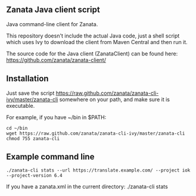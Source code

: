 Zanata Java client script
-------------------------

Java command-line client for Zanata.

This repository doesn't include the actual Java code, just a shell script which uses
Ivy to download the client from Maven Central and then run it.

The source code for the Java client (ZanataClient) can be found here:
https://github.com/zanata/zanata-client/


Installation
------------

Just save the script https://raw.github.com/zanata/zanata-cli-ivy/master/zanata-cli somewhere on your path, and make sure it is executable.

For example, if you have ~/bin in $PATH:

    cd ~/bin
    wget https://raw.github.com/zanata/zanata-cli-ivy/master/zanata-cli
    chmod 755 zanata-cli


Example command line
---------------------
    ./zanata-cli stats --url https://translate.example.com/ --project iok --project-version 6.4


If you have a zanata.xml in the current directory:
    ./zanata-cli stats

